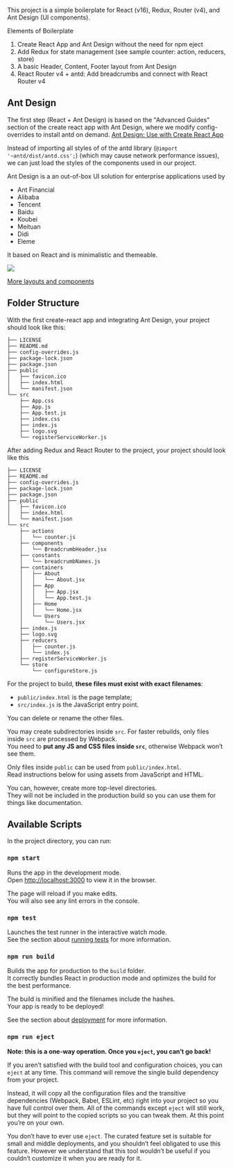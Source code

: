This project is a simple boilerplate for React (v16), Redux, Router (v4), and Ant Design (UI components).

Elements of Boilerplate
1. Create React App and Ant Design without the need for npm eject
2. Add Redux for state management (see sample counter: action, reducers, store)
3. A basic Header, Content, Footer layout from Ant Design
4. React Router v4 + antd: Add breadcrumbs and connect with React Router v4 

## Ant Design

The first step (React + Ant Design) is based on the "Advanced Guides" section of the create react app with Ant Design, where we modify config-overrides to install antd on demand.
[Ant Design: Use with Create React App](https://ant.design/docs/react/use-with-create-react-app)

Instead of importing all styles of of the antd library (`@import '~antd/dist/antd.css';`) (which may cause network performance issues), we can just load the styles of the components used in our project.

Ant Design is a an out-of-box UI solution for enterprise applications used by 
* Ant Financial
* Alibaba
* Tencent
* Baidu
* Koubei
* Meituan
* Didi
* Eleme

It based on React and is minimalistic and themeable.


![](http://i.imgur.com/vxu1U1B.png)

[More layouts and components](https://ant.design/components/layout/)

## Folder Structure

With the first create-react app and integrating Ant Design, your project should look like this:

```
├── LICENSE
├── README.md
├── config-overrides.js
├── package-lock.json
├── package.json
├── public
│   ├── favicon.ico
│   ├── index.html
│   └── manifest.json
└── src
    ├── App.css
    ├── App.js
    ├── App.test.js
    ├── index.css
    ├── index.js
    ├── logo.svg
    └── registerServiceWorker.js
```

After adding Redux and React Router to the project, your project should look like this


````
├── LICENSE
├── README.md
├── config-overrides.js
├── package-lock.json
├── package.json
├── public
│   ├── favicon.ico
│   ├── index.html
│   └── manifest.json
└── src
    ├── actions
    │   └── counter.js
    ├── components
    │   └── BreadcrumbHeader.jsx
    ├── constants
    │   └── breadcrumbNames.js
    ├── containers
    │   ├── About
    │   │   └── About.jsx
    │   ├── App
    │   │   ├── App.jsx
    │   │   └── App.test.js
    │   ├── Home
    │   │   └── Home.jsx
    │   └── Users
    │       └── Users.jsx
    ├── index.js
    ├── logo.svg
    ├── reducers
    │   ├── counter.js
    │   └── index.js
    ├── registerServiceWorker.js
    └── store
        └── configureStore.js

````

For the project to build, **these files must exist with exact filenames**:

* `public/index.html` is the page template;
* `src/index.js` is the JavaScript entry point.

You can delete or rename the other files.

You may create subdirectories inside `src`. For faster rebuilds, only files inside `src` are processed by Webpack.<br>
You need to **put any JS and CSS files inside `src`**, otherwise Webpack won’t see them.

Only files inside `public` can be used from `public/index.html`.<br>
Read instructions below for using assets from JavaScript and HTML.

You can, however, create more top-level directories.<br>
They will not be included in the production build so you can use them for things like documentation.

## Available Scripts

In the project directory, you can run:

### `npm start`

Runs the app in the development mode.<br>
Open [http://localhost:3000](http://localhost:3000) to view it in the browser.

The page will reload if you make edits.<br>
You will also see any lint errors in the console.

### `npm test`

Launches the test runner in the interactive watch mode.<br>
See the section about [running tests](#running-tests) for more information.

### `npm run build`

Builds the app for production to the `build` folder.<br>
It correctly bundles React in production mode and optimizes the build for the best performance.

The build is minified and the filenames include the hashes.<br>
Your app is ready to be deployed!

See the section about [deployment](#deployment) for more information.

### `npm run eject`

**Note: this is a one-way operation. Once you `eject`, you can’t go back!**

If you aren’t satisfied with the build tool and configuration choices, you can `eject` at any time. This command will remove the single build dependency from your project.

Instead, it will copy all the configuration files and the transitive dependencies (Webpack, Babel, ESLint, etc) right into your project so you have full control over them. All of the commands except `eject` will still work, but they will point to the copied scripts so you can tweak them. At this point you’re on your own.

You don’t have to ever use `eject`. The curated feature set is suitable for small and middle deployments, and you shouldn’t feel obligated to use this feature. However we understand that this tool wouldn’t be useful if you couldn’t customize it when you are ready for it.